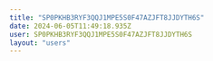 ```yaml
---
title: "SP0PKHB3RYF3QQJ1MPE5S0F47AZJFT8JJDYTH6S"
date: 2024-06-05T11:49:18.935Z
user: SP0PKHB3RYF3QQJ1MPE5S0F47AZJFT8JJDYTH6S
layout: "users"
---
```

    